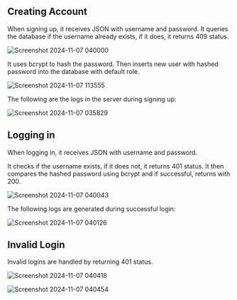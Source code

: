 ## Creating Account

When signing up, it receives JSON with username and password.
It queries the database if the username already exists, if it does, it returns 409 status.

![Screenshot 2024-11-07 040000](https://github.com/user-attachments/assets/a084d8f9-c46a-4183-9969-ef40475953f5)

It uses bcrypt to hash the password. Then inserts new user with hashed password into the database with default role.

![Screenshot 2024-11-07 113555](https://github.com/user-attachments/assets/b7eca0ef-d70d-449b-b7f3-329ab13405b1)

The following are the logs in the server during signing up:

![Screenshot 2024-11-07 035829](https://github.com/user-attachments/assets/6d95e99e-7272-47e1-9507-d7b1c1fe5544)


## Logging in

When logging in, it receives JSON with username and password. 

It checks if the username exists, if it does not, it returns 401 status. It then compares the hashed password using bcrypt and if successful, returns with 200.

![Screenshot 2024-11-07 040043](https://github.com/user-attachments/assets/795c776d-aff4-405b-a2a8-086b6c0a4a25)

The following logs are generated during successful login:

![Screenshot 2024-11-07 040126](https://github.com/user-attachments/assets/e5a930c0-c8d1-4249-84b9-a3e99b1c06aa)


## Invalid Login

Invalid logins are handled by returning 401 status.

![Screenshot 2024-11-07 040418](https://github.com/user-attachments/assets/66d6eb06-b9cb-4198-b83c-561ed84fdf42)

![Screenshot 2024-11-07 040454](https://github.com/user-attachments/assets/bcf2a218-f16c-48c3-a5b5-f6ded825d231)

